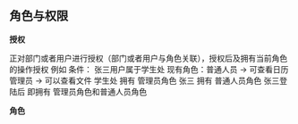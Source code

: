 ## 角色与权限

**授权**

正对部门或者用户进行授权（部门或者用户与角色关联），授权后及拥有当前角色的操作授权
例如
条件： 张三用户属于学生处
现有角色：普通人员 -> 可查看日历  管理员 -> 可以查看文件
学生处 拥有 管理员角色
张三 拥有 普通人员角色
张三登陆后 即拥有 管理员角色和普通人员角色


**角色**